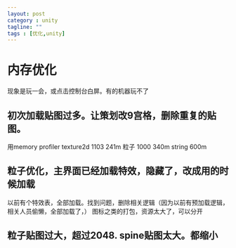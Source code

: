 ```yaml
---
layout: post
category : unity
tagline: ""
tags : [优化,unity]
---
```


# 内存优化

现象是玩一会，或点击控制台白屏。有的机器玩不了

## 初次加载贴图过多。让策划改9宫格，删除重复的贴图。

用memory profiler
texture2d 1103 241m
粒子  1000 340m
string  600m

## 粒子优化，主界面已经加载特效，隐藏了，改成用的时候加载
以前有个特效表，全部加载。找到问题，删除相关逻辑（因为以前有预加载逻辑，相关人员偷懒，全部加载了，）
图标之类的打包，资源太大了，可以分开

## 粒子贴图过大，超过2048. spine贴图太大。都缩小


